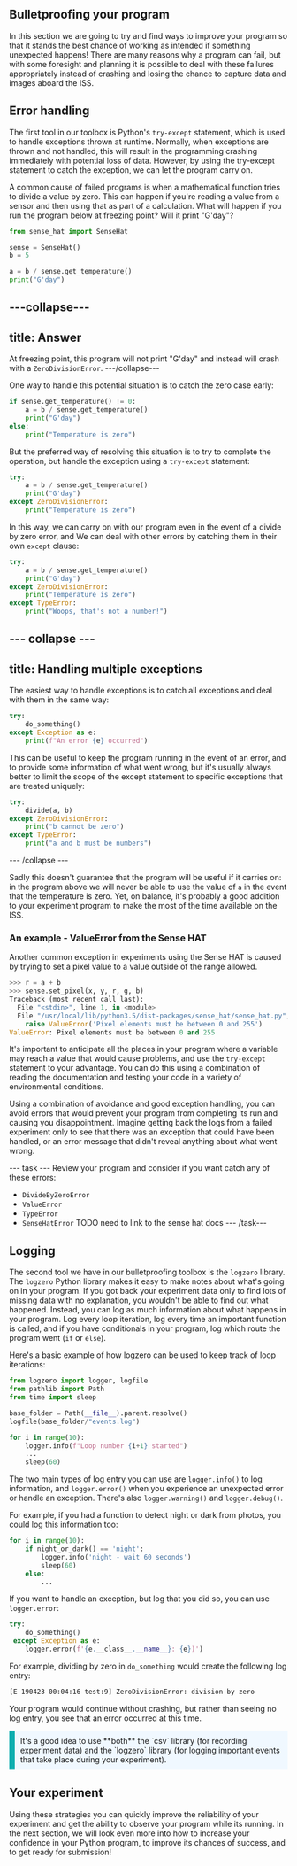 ## Bulletproofing your program

In this section we are going to try and find ways to improve your program so that it stands the best chance of working as intended if something unexpected happens! There are many reasons why a program can fail, but with some foresight and planning it is possible to deal with these failures appropriately instead of crashing and losing the chance to capture data and images aboard the ISS.

## Error handling 

The first tool in our toolbox is Python's `try-except` statement, which is used to handle exceptions thrown at runtime. Normally, when exceptions are thrown and not handled, this will result in the programming crashing immediately with potential loss of data. However, by using the try-except statement to catch the exception, we can let the program carry on.

A common cause of failed programs is when a mathematical function tries to divide a value by zero. This can happen if you're reading a value from a sensor and then using that as part of a calculation. What will happen if you run the program below at freezing point? Will it print "G'day"?

```python
from sense_hat import SenseHat

sense = SenseHat()
b = 5

a = b / sense.get_temperature()
print("G'day")
```

---collapse---
---
title: Answer
---
At freezing point, this program will not print "G'day" and instead will crash with a `ZeroDivisionError`. 
---/collapse---

One way to handle this potential situation is to catch the zero case early:

```python
if sense.get_temperature() != 0:
    a = b / sense.get_temperature()
    print("G'day")
else:
    print("Temperature is zero")
```

But the preferred way of resolving this situation is to try to complete the operation, but handle the exception using a `try-except` statement:

```python
try:
    a = b / sense.get_temperature()
    print("G'day")
except ZeroDivisionError:
    print("Temperature is zero")
```

In this way, we can carry on with our program even in the event of a divide by zero error, and We can deal with other errors by catching them in their own `except` clause:

```python
try:
    a = b / sense.get_temperature()
    print("G'day")
except ZeroDivisionError:
    print("Temperature is zero")
except TypeError:
    print("Woops, that's not a number!")
```

--- collapse ---
---
title: Handling multiple exceptions
---
The easiest way to handle exceptions is to catch all exceptions and deal with them in the same way:

```python
try:
    do_something()
except Exception as e:
    print(f"An error {e} occurred")
```

This can be useful to keep the program running in the event of an error, and to provide some information of what went wrong, but it's usually always better to limit the scope of the except statement to specific exceptions that are treated uniquely:

```python
try:
    divide(a, b)
except ZeroDivisionError:
    print("b cannot be zero")
except TypeError:
    print("a and b must be numbers")
```
--- /collapse ---


Sadly this doesn't guarantee that the program will be useful if it carries on: in the program above we will never be able to use the value of `a` in the event that the temperature is zero. Yet, on balance, it's probably a good addition to your experiment program to make the most of the time available on the ISS.

### An example - ValueError from the Sense HAT

Another common exception in experiments using the Sense HAT is caused by trying to set a pixel value to a value outside of the range allowed.

```python
>>> r = a + b
>>> sense.set_pixel(x, y, r, g, b)
Traceback (most recent call last):
  File "<stdin>", line 1, in <module>
  File "/usr/local/lib/python3.5/dist-packages/sense_hat/sense_hat.py", line 399, in set_pixel
    raise ValueError('Pixel elements must be between 0 and 255')
ValueError: Pixel elements must be between 0 and 255
```

It's important to anticipate all the places in your program where a variable may reach a value that would cause problems, and use the `try-except` statement to your advantage. You can do this using a combination of reading the documentation and testing your code in a variety of environmental conditions.


Using a combination of avoidance and good exception handling, you can avoid errors that would prevent your program from completing its run and causing you disappointment. Imagine getting back the logs from a failed experiment only to see that there was an exception that could have been handled, or an error message that didn't reveal anything about what went wrong.

--- task ---
Review your program and consider if you want catch any of these errors:

- `DivideByZeroError`
- `ValueError`
- `TypeError`
- `SenseHatError` TODO need to link to the sense hat docs
--- /task---

## Logging

The second tool we have in our bulletproofing toolbox is the `logzero` library. The `logzero` Python library makes it easy to make notes about what's going on in your program. If you got back your experiment data only to find lots of missing data with no explanation, you wouldn't be able to find out what happened. Instead, you can log as much information about what happens in your program. Log every loop iteration, log every time an important function is called, and if you have conditionals in your program, log which route the program went (`if` or `else`).

Here's a basic example of how logzero can be used to keep track of loop iterations:

```python
from logzero import logger, logfile
from pathlib import Path
from time import sleep

base_folder = Path(__file__).parent.resolve()
logfile(base_folder/"events.log")

for i in range(10):
    logger.info(f"Loop number {i+1} started")
    ...
    sleep(60)
```

The two main types of log entry you can use are `logger.info()` to log information, and `logger.error()` when you experience an unexpected error or handle an exception. There's also `logger.warning()` and `logger.debug()`.

For example, if you had a function to detect night or dark from photos, you could log this information too:

```python
for i in range(10):
    if night_or_dark() == 'night':
        logger.info('night - wait 60 seconds')
        sleep(60)
    else:
        ...
```

If you want to handle an exception, but log that you did so, you can use `logger.error`:

```python
try:
    do_something()
 except Exception as e:
    logger.error(f'{e.__class__.__name__}: {e})')
```

For example, dividing by zero in `do_something` would create the following log entry:

```txt
[E 190423 00:04:16 test:9] ZeroDivisionError: division by zero
```

Your program would continue without crashing, but rather than seeing no log entry, you see that an error occurred at this time.


<p style="border-left: solid; border-width:10px; border-color: #0faeb0; background-color: aliceblue; padding: 10px;">
It's a good idea to use **both** the `csv` library (for recording experiment data) and the `logzero` library (for logging important events that take place during your experiment).
</p>

## Your experiment

Using these strategies you can quickly improve the reliability of your experiment and get the ability to observe your program while its running. In the next section, we will look even more into how to increase your confidence in your Python program, to improve its chances of success, and to get ready for submission!

